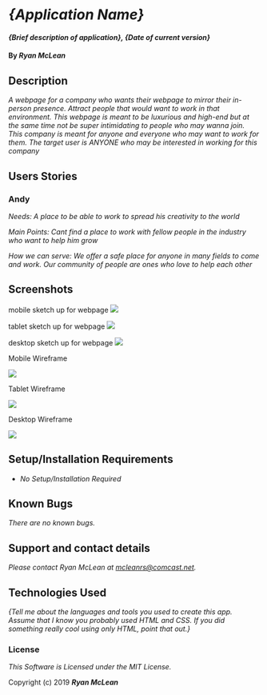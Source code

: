 # _{Application Name}_

#### _{Brief description of application}, {Date of current version}_

#### By _**Ryan McLean**_

## Description

_A webpage for a company who wants their webpage to mirror their in-person presence. Attract people that would want to work in that environment. This webpage is meant to be luxurious and high-end but at the same time not be super intimidating to people who may wanna join. This company is meant for anyone and everyone who may want to work for them. The target user is ANYONE who may be interested in working for this company_

## Users Stories
### Andy
_Needs: A place to be able to work to spread his creativity to the world_

_Main Points: Cant find a place to work with fellow people in the industry who want to help him grow_

_How we can serve: We offer a safe place for anyone in many fields to come and work. Our community of people are ones who love to help each other_

## Screenshots
mobile sketch up for webpage
![](screenshots/../img/mobile.jpg)

tablet sketch up for webpage
![](screenshots/../img/tablet.jpg)

desktop sketch up for webpage
![](screenshots/../img/desktop.jpg)

Mobile Wireframe

![](screenshots/../img/MobileCapture.JPG)

Tablet Wireframe

![](screenshots/../img/TabletCapture.JPG)

Desktop Wireframe

![](screenshots/../img/DesktopCapture.JPG)

## Setup/Installation Requirements

* _No Setup/Installation Required_


## Known Bugs

_There are no known bugs._

## Support and contact details

_Please contact Ryan McLean at mcleanrs@comcast.net._

## Technologies Used

_{Tell me about the languages and tools you used to create this app. Assume that I know you probably used HTML and CSS. If you did something really cool using only HTML, point that out.}_

### License

*This Software is Licensed under the MIT License.*

Copyright (c) 2019 **_Ryan McLean_**
